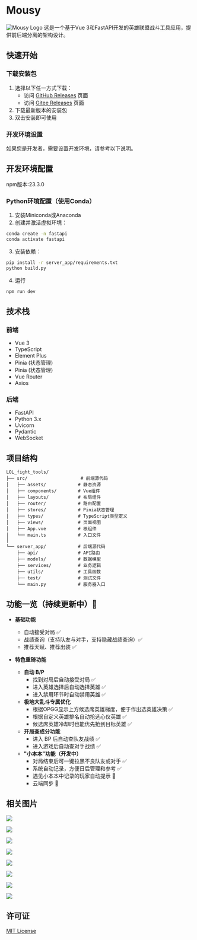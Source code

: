 # Mousy
![Mousy Logo](./img/Mousy_Logo.png)
这是一个基于Vue 3和FastAPI开发的英雄联盟战斗工具应用，提供前后端分离的架构设计。

## 快速开始

### 下载安装包
1. 选择以下任一方式下载：
   - 访问 [GitHub Releases](https://github.com/wsxfs/Mousy/releases) 页面
   - 访问 [Gitee Releases](https://gitee.com/wsxfsa/Mousy/releases) 页面
2. 下载最新版本的安装包
3. 双击安装即可使用

### 开发环境设置
如果您是开发者，需要设置开发环境，请参考以下说明。

## 开发环境配置
npm版本:23.3.0

### Python环境配置（使用Conda）
1. 安装Miniconda或Anaconda
2. 创建并激活虚拟环境：
```bash
conda create -n fastapi
conda activate fastapi
```
3. 安装依赖：
```bash
pip install -r server_app/requirements.txt
python build.py
```

4. 运行
```bash
npm run dev
```

## 技术栈

### 前端
- Vue 3
- TypeScript
- Element Plus
- Pinia (状态管理)
- Pinia (状态管理)
- Vue Router
- Axios

### 后端
- FastAPI
- Python 3.x
- Uvicorn
- Pydantic
- WebSocket

## 项目结构

```
LOL_fight_tools/
├── src/                    # 前端源代码
│   ├── assets/            # 静态资源
│   ├── components/        # Vue组件
│   ├── layouts/           # 布局组件
│   ├── router/            # 路由配置
│   ├── stores/            # Pinia状态管理
│   ├── types/             # TypeScript类型定义
│   ├── views/             # 页面视图
│   ├── App.vue            # 根组件
│   └── main.ts            # 入口文件
│
└── server_app/            # 后端源代码
    ├── api/               # API路由
    ├── models/            # 数据模型
    ├── services/          # 业务逻辑
    ├── utils/             # 工具函数
    ├── test/              # 测试文件
    └── main.py            # 服务器入口
```

## 功能一览（持续更新中）🥰

- **基础功能**
  - 自动接受对局 ✅
  - 战绩查询（支持队友与对手，支持隐藏战绩查询）✅
  - 推荐天赋、推荐出装 ✅

- **特色重磅功能**
  - **自动 B/P** 
    - 找到对局后自动接受对局 ✅
    - 进入英雄选择后自动选择英雄 ✅
    - 进入禁用环节时自动禁用英雄 ✅
  - **极地大乱斗专属优化**
    - 根据OPGG显示上方候选席英雄梯度，便于作出选英雄决策 ✅
    - 根据自定义英雄排名自动抢选心仪英雄 ✅
    - 候选席英雄冷却时也能优先抢到目标英雄 ✅
  - **开局查成分功能**
    - 进入 BP 后自动查队友战绩 ✅
    - 进入游戏后自动查对手战绩 ✅
  - **"小本本"功能（开发中）**
    - 对局结束后可一键拉黑不良队友或对手 ✅
    - 系统自动记录，方便日后管理和参考 ✅
    - 遇见小本本中记录的玩家自动提示 🚧
    - 云端同步 🚧

## 相关图片
![](./img/1.png)

![](./img/2.png)

![](./img/3.png)

![](./img/4.png)

![](./img/5.png)

![](./img/6.png)

![](./img/7.png)

![](./img/8.png)

## 许可证

[MIT License](LICENSE) 
